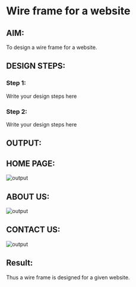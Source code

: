 # Wire frame for a website

## AIM:
To design a wire frame for a website.

## DESIGN STEPS:

### Step 1:
Write your design steps here 

### Step 2:
Write your design steps here

## OUTPUT:
## HOME PAGE:
![output](pencil1.png)

## ABOUT US:
![output](pencil.png)

## CONTACT US:
![output](pencil3.png)


## Result:
Thus a wire frame is designed for a given website.
